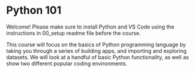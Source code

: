 # Python 101
Welcome! Please make sure to install Python and VS Code using the instructions in 00_setup readme file before the course.

This course will focus on the basics of Python programming language by taking you through a series of building apps, and importing and exploring datasets. We will look at a handful of basic Python functionality, as well as show two different popular coding environments. 